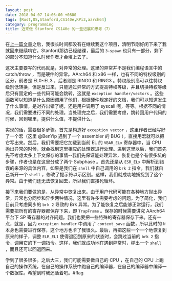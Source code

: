 ```yaml
---
layout: post
date: 2018-04-07 14:05:00 +0800
tags: [Rust,OS,Stanford,CS140e,RPi3,aarch64]
category: programming
title: 近来做 Stanford CS140e 的一些进展和思考（7）
---
```


在[上一篇文章](/programming/2018/03/05/thoughts-on-stanford-cs140e-6/)之后，我很长时间都没有在继续我这个项目，清明节刚好闲下来了我就回来继续啃它。Stanford那边已经结课，最后的 `3-spawn` 也只有一部分，剩下的部分不知道什么时候作者才会填上去了。

这次主要要写的代码就是，对异常的处理。这里的异常并不是我们编程语言中的 catch/throw ，而是硬件的异常。AArch64 和 x86 一样，也有不同的特权级别的区分，前者是 EL0~EL3 ，后者则是 RING0 和 RING3 。特权级别高可以往特权级别低转换，但是反过来，只能通过异常的方式提高特权等级，并且切换特权等级后只有固定的一些代码可能会跳转，这就是 `exception handler/vectors` 。这些函数可以知道是什么原因调用了他们，根据硬件规定好的文档，我们可以知道发生了什么事情，是对齐出错了呢，还是用户调用了 syscall 呢，等等。根据不同的情况，我们需要进行不同的处理。当处理完之后，我们需要考虑，跳转回用户代码的时候，回到哪里，提供什么值，不提供什么。

实现的话，需要很多步骤。首先是构造好 `exception vector` ，这里作者已经写好了一个宏（这里 @BenYip 遇到了一个 assembler 的 BUG ），直接用宏就可以把它写出来。然后，我们需要把它加载到当前 EL 的 `VBAR_ELx` 寄存器中，当 CPU 抛出异常的时候，就会找到这里相应的处理器进行处理。进到这里以后，我们首先先不考虑太多上下文保存的事情--我们先保证能处理异常，恢复也是个有很多坑的步骤，作者也是在这里分成了两个 Subphase 。首先还是从 `ESR_ELx` 中解析到错误的来源的具体内容，如果是我们在 `shell` 中自己调用的 `brk 2` 指令，我们就自己新开一个 `shell` ，修改了提示符以示区别。这样，我们就成功地捕捉到了这个异常。由于我们还无法恢复回去，所以我们直接死循环。

接下来我们要做的是，从异常中恢复出来。由于用户代码可能在各种地方抛出异常，异常也分同步和异步两种情况，这里有许多需要考虑的问题。为了简化，我们目前只考虑同步的 `brk 2` 导致的 Brk 异常。为了能恢复之后能够正常运行，我们需要把所有的寄存器都保存下来，即 `TrapFrame` 。保存的时候需要讲究 AArch64 平台下 SP 寄存器的对齐问题。我们也要把一些特殊的寄存器保存下来。还有一点，就是，因为 `exception handler` 中调用了 `context_save` 函数，所以此时的 lr 本身也需要进行保存，这个地方也卡了我很久。最后，再把这些一个一个地恢复到原来的样子，调整 `ELR_EL1` 使得退回到原来的状态时，会跳过当前的 `brk 2` 指令，调用它的下一调指令。这样，我们就成功地在遇到异常时，弹出一个 `shell` ，而且还可以回退回来。

学到了很多很多。之后大三，我们可能需要做自己的 CPU ，在自己的 CPU 上跑自己的操作系统，在自己的操作系统中跑自己的编译器，在自己的编译器中编译一个数据库。希望到时我还活着吧。#flag

